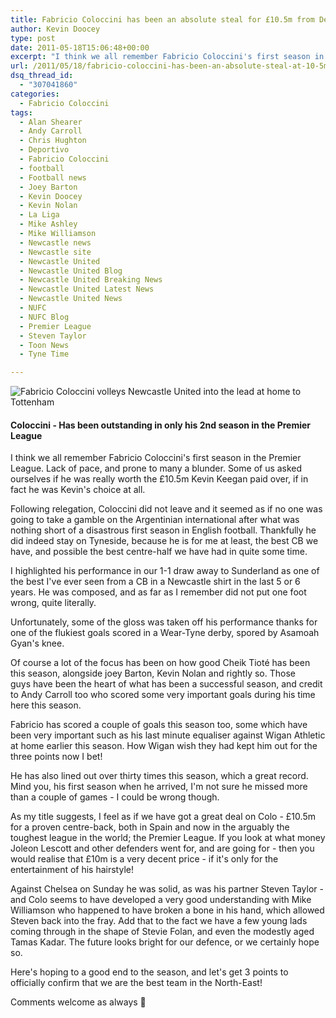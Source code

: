 ```yaml
---
title: Fabricio Coloccini has been an absolute steal for £10.5m from Deportivo La Coruna
author: Kevin Doocey
type: post
date: 2011-05-18T15:06:48+00:00
excerpt: "I think we all remember Fabricio Coloccini's first season in the Premier League. Lack of pace, and prone to many a blunder.."
url: /2011/05/18/fabricio-coloccini-has-been-an-absolute-steal-at-10-5m-from-deportivo-la-coruna/
dsq_thread_id:
  - "307041860"
categories:
  - Fabricio Coloccini
tags:
  - Alan Shearer
  - Andy Carroll
  - Chris Hughton
  - Deportivo
  - Fabricio Coloccini
  - football
  - Football news
  - Joey Barton
  - Kevin Doocey
  - Kevin Nolan
  - La Liga
  - Mike Ashley
  - Mike Williamson
  - Newcastle news
  - Newcastle site
  - Newcastle United
  - Newcastle United Blog
  - Newcastle United Breaking News
  - Newcastle United Latest News
  - Newcastle United News
  - NUFC
  - NUFC Blog
  - Premier League
  - Steven Taylor
  - Toon News
  - Tyne Time

---
```

![Fabricio Coloccini volleys Newcastle United into the lead at home to Tottenham](http://www.tynetime.com/wp-content/uploads/2011/05/Fabricio-Coloccini-Newcastle.jpg "Fabricio-Coloccini-Newcastle")

#### Coloccini - Has been outstanding in only his 2nd season in the Premier League

I think we all remember Fabricio Coloccini's first season in the Premier League. Lack of pace, and prone to many a blunder. Some of us asked ourselves if he was really worth the £10.5m Kevin Keegan paid over, if in fact he was Kevin's choice at all.

Following relegation, Coloccini did not leave and it seemed as if no one was going to take a gamble on the Argentinian international after what was nothing  short of a disastrous first season in English football. Thankfully he did indeed stay on Tyneside, because he is for me at least, the best CB we have, and possible the best centre-half we have had in quite some time.

I highlighted his performance in our 1-1 draw away to Sunderland as one of the best I've ever seen from a CB in a Newcastle shirt in the last 5 or 6 years. He was composed, and as far as I remember did not put one foot wrong, quite literally.

Unfortunately, some of the gloss was taken off his performance thanks for one of the flukiest goals scored in a Wear-Tyne derby, spored by Asamoah Gyan's knee.

Of course a lot of the focus has been on how good Cheik Tioté has been this season, alongside joey Barton, Kevin Nolan and rightly so. Those guys have been the heart of what has been a successful season, and credit to Andy Carroll too who scored some very important goals during his time here this season.

Fabricio has scored a couple of goals this season too, some which have been very important such as his last minute equaliser against Wigan Athletic at home earlier this season. How Wigan wish they had kept him out for the three points now I bet!

He has also lined out over thirty times this season, which a great record. Mind you, his first season when he arrived, I'm not sure he missed more than a couple of games - I could be wrong though.

As my title suggests, I feel as if we have got a great deal on Colo - £10.5m for a proven centre-back, both in Spain and now in the arguably the toughest league in the world; the Premier League. If you look at what money Joleon Lescott and other defenders went for, and are going for - then you would realise that £10m is a very decent price - if it's only for the entertainment of his hairstyle!

Against Chelsea on Sunday he was solid, as was his partner Steven Taylor - and Colo seems to have developed a very good understanding with Mike Williamson who happened to have broken a bone in his hand, which allowed Steven back into the fray. Add that to the fact we have a few young lads coming through in the shape of Stevie Folan, and even the modestly aged Tamas Kadar. The future looks bright for our defence, or we certainly hope so.

Here's hoping to a good end to the season, and let's get 3 points to officially confirm that we are the best team in the North-East!

Comments welcome as always 🙂

